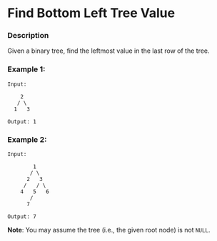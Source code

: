 # Find Bottom Left Tree Value

### Description
Given a binary tree, find the leftmost value in the last row of the tree.

### Example 1:
```
Input:

    2
   / \
  1   3

Output: 1
```

### Example 2:
```
Input:

        1
       / \
      2   3
     /   / \
    4   5   6
       /
      7

Output: 7
```

**Note**:
You may assume the tree (i.e., the given root node) is not `NULL`.
